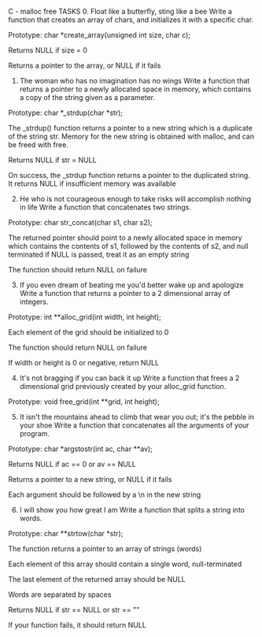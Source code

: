 C - malloc
free TASKS
0. Float like a butterfly, sting like a bee
Write a function that creates an array of chars, and initializes it with a specific char.

Prototype: char *create_array(unsigned int size, char c);

Returns NULL if size = 0

Returns a pointer to the array, or NULL if it fails

1. The woman who has no imagination has no wings
Write a function that returns a pointer to a newly allocated space in memory, which contains a copy of the string given as a parameter.

Prototype: char *_strdup(char *str);

The _strdup() function returns a pointer to a new string which is a duplicate of the string str. Memory for the new string is obtained with malloc, and can be freed with free.

Returns NULL if str = NULL

On success, the _strdup function returns a pointer to the duplicated string. It returns NULL if insufficient memory was available

2. He who is not courageous enough to take risks will accomplish nothing in life
Write a function that concatenates two strings.

Prototype: char str_concat(char s1, char s2);

The returned pointer should point to a newly allocated space in memory which contains the contents of s1, followed by the contents of s2, and null terminated if NULL is passed, treat it as an empty string

The function should return NULL on failure

3. If you even dream of beating me you'd better wake up and apologize
Write a function that returns a pointer to a 2 dimensional array of integers.

Prototype: int **alloc_grid(int width, int height);

Each element of the grid should be initialized to 0

The function should return NULL on failure

If width or height is 0 or negative, return NULL

4. It's not bragging if you can back it up
Write a function that frees a 2 dimensional grid previously created by your alloc_grid function.

Prototype: void free_grid(int **grid, int height);

5. It isn't the mountains ahead to climb that wear you out; it's the pebble in your shoe
Write a function that concatenates all the arguments of your program.

Prototype: char *argstostr(int ac, char **av);

Returns NULL if ac == 0 or av == NULL

Returns a pointer to a new string, or NULL if it fails

Each argument should be followed by a \n in the new string

6. I will show you how great I am
Write a function that splits a string into words.

Prototype: char **strtow(char *str);

The function returns a pointer to an array of strings (words)

Each element of this array should contain a single word, null-terminated

The last element of the returned array should be NULL

Words are separated by spaces

Returns NULL if str == NULL or str == ""

If your function fails, it should return NULL
